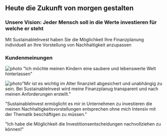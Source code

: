 ## Heute die Zukunft von morgen gestalten

### Unsere Vision: Jeder Mensch soll in die Werte investieren für welche er steht

Mit SustainableInvest haben Sie die Möglichkeit Ihre Finanzplanung individuell an Ihre Vorstellung von Nachhaltigkeit anzupassen


### Kundenmeinungen
![photo][photo1] "Ich möchte meinen Kindern eine saubere und lebenswerte Welt hinterlassen"

[photo1]:https://images.pexels.com/photos/2253879/pexels-photo-2253879.jpeg?cs=srgb&dl=pexels-emma-bauso-2253879.jpg&fm=jpg
 
 ![photo][photo2]"Mir ist es wichtig im Alter finanziell abgesichert und unabhängig zu sein. Bei SustainableInvest wird meine Finanzplanug transparent und nach meinen Anforderungen erstellt."
 
 [photo2]:https://images.pexels.com/photos/4936456/pexels-photo-4936456.jpeg?cs=srgb&dl=pexels-cottonbro-4936456.jpg&fm=jpg
 
 "SustainableInvest ermöglicht es mir in Unternehmen zu investieren die meinen Nachhaltigkeitsvorstellungen entsprechen ohne mich 
Intensiv mit der Thematik beschäftigen zu müssen."

"Ich habe die Möglichkeit die Investitionsentscheidungen nachvollziehen zu können!"

